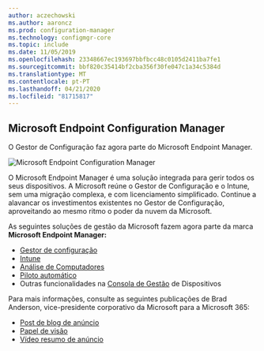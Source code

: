 ```yaml
---
author: aczechowski
ms.author: aaroncz
ms.prod: configuration-manager
ms.technology: configmgr-core
ms.topic: include
ms.date: 11/05/2019
ms.openlocfilehash: 23348667ec193697bbfbcc48c0105d2411ba7fe1
ms.sourcegitcommit: bbf820c35414bf2cba356f30fe047c1a34c5384d
ms.translationtype: MT
ms.contentlocale: pt-PT
ms.lasthandoff: 04/21/2020
ms.locfileid: "81715817"
---
```

## <a name="microsoft-endpoint-configuration-manager"></a><a name="bkmk_mem"></a>Microsoft Endpoint Configuration Manager

<!--4960084-->

O Gestor de Configuração faz agora parte do Microsoft Endpoint Manager.

![Microsoft Endpoint Configuration Manager](../../media/4960084-endpoint-manager-logo.png)

O Microsoft Endpoint Manager é uma solução integrada para gerir todos os seus dispositivos. A Microsoft reúne o Gestor de Configuração e o Intune, sem uma migração complexa, e com licenciamento simplificado. Continue a alavancar os investimentos existentes no Gestor de Configuração, aproveitando ao mesmo ritmo o poder da nuvem da Microsoft.

As seguintes soluções de gestão da Microsoft fazem agora parte da marca **Microsoft Endpoint Manager:**

- [Gestor de configuração](https://docs.microsoft.com/configmgr)
- [Intune](https://docs.microsoft.com/intune)
- [Análise de Computadores](../../../../../desktop-analytics/overview.md)
- [Piloto automático](https://docs.microsoft.com/intune/enrollment/enrollment-autopilot)
- Outras funcionalidades na [Consola de Gestão](https://go.microsoft.com/fwlink/?linkid=2109094) de Dispositivos

Para mais informações, consulte as seguintes publicações de Brad Anderson, vice-presidente corporativo da Microsoft para a Microsoft 365:

- [Post de blog de anúncio](https://aka.ms/cmannounce)
- [Papel de visão](https://aka.ms/MEMVisionPaper)
- [Vídeo resumo de anúncio](https://youtu.be/GS7oNPInFuw)
